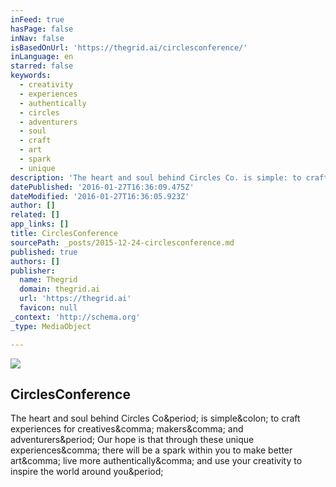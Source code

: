 ```yaml
---
inFeed: true
hasPage: false
inNav: false
isBasedOnUrl: 'https://thegrid.ai/circlesconference/'
inLanguage: en
starred: false
keywords:
  - creativity
  - experiences
  - authentically
  - circles
  - adventurers
  - soul
  - craft
  - art
  - spark
  - unique
description: 'The heart and soul behind Circles Co. is simple: to craft experiences for creatives, makers, and adventurers. Our hope is that through these unique experiences, there will be a spark within you to make better art, live more authentically, and use your creativity to inspire the world around you.'
datePublished: '2016-01-27T16:36:09.475Z'
dateModified: '2016-01-27T16:36:05.923Z'
author: []
related: []
app_links: []
title: CirclesConference
sourcePath: _posts/2015-12-24-circlesconference.md
published: true
authors: []
publisher:
  name: Thegrid
  domain: thegrid.ai
  url: 'https://thegrid.ai'
  favicon: null
_context: 'http://schema.org'
_type: MediaObject

---
```

![](https://the-grid-user-content.s3-us-west-2.amazonaws.com/9bb7f561-193a-411e-84e9-5eccad320673.jpg)

<article style=""><h1>CirclesConference</h1><p>The heart and soul behind Circles Co&amp;period; is simple&amp;colon; to craft experiences for creatives&amp;comma; makers&amp;comma; and adventurers&amp;period; Our hope is that through these unique experiences&amp;comma; there will be a spark within you to make better art&amp;comma; live more authentically&amp;comma; and use your creativity to inspire the world around you&amp;period;</p></article>